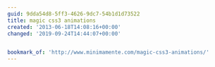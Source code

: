 ```yaml
---
guid: 9dda54d8-5ff3-4626-9dc7-54b1d1d73522
title: magic css3 animations
created: '2013-06-18T14:08:16+00:00'
changed: '2019-09-24T14:44:07+00:00'


bookmark_of: 'http://www.minimamente.com/magic-css3-animations/'
---
```




